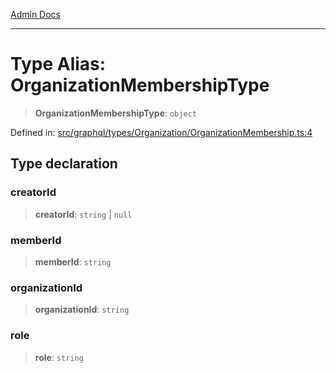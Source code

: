 [Admin Docs](/)

***

# Type Alias: OrganizationMembershipType

> **OrganizationMembershipType**: `object`

Defined in: [src/graphql/types/Organization/OrganizationMembership.ts:4](https://github.com/PalisadoesFoundation/talawa-api/blob/04adcbca27f07ca5c0bffce211b6e6b77a1828ce/src/graphql/types/Organization/OrganizationMembership.ts#L4)

## Type declaration

### creatorId

> **creatorId**: `string` \| `null`

### memberId

> **memberId**: `string`

### organizationId

> **organizationId**: `string`

### role

> **role**: `string`
